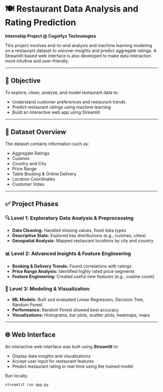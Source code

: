 # 🍽️ Restaurant Data Analysis and Rating Prediction

**Internship Project @ Cognifyz Technologies**

This project involves end-to-end analysis and machine learning modeling on a restaurant dataset to uncover insights and predict aggregate ratings. A Streamlit-based web interface is also developed to make data interaction more intuitive and user-friendly.

---

## 🚀 Objective
To explore, clean, analyze, and model restaurant data to:
- Understand customer preferences and restaurant trends
- Predict restaurant ratings using machine learning
- Build an interactive web app using Streamlit

---

## 📂 Dataset Overview
The dataset contains information such as:
- Aggregate Ratings
- Cuisines
- Country and City
- Price Range
- Table Booking & Online Delivery
- Location Coordinates
- Customer Votes

---

## ✅ Project Phases

### 🔍 Level 1: Exploratory Data Analysis & Preprocessing
- **Data Cleaning:** Handled missing values, fixed data types
- **Descriptive Stats:** Explored key distributions (e.g., cuisines, cities)
- **Geospatial Analysis:** Mapped restaurant locations by city and country

### 📊 Level 2: Advanced Insights & Feature Engineering
- **Booking & Delivery Trends:** Found correlations with ratings
- **Price Range Analysis:** Identified highly rated price segments
- **Feature Engineering:** Created useful new features (e.g., cuisine count)

### 🤖 Level 3: Modeling & Visualization
- **ML Models:** Built and evaluated Linear Regression, Decision Tree, Random Forest
- **Performance:** Random Forest showed best accuracy
- **Visualizations:** Histograms, bar plots, scatter plots, heatmaps, maps

---

## 🌐 Web Interface
An interactive web interface was built using **Streamlit** to:
- Display data insights and visualizations
- Accept user input for restaurant features
- Predict restaurant rating in real-time using the trained model

Run locally:
```bash
streamlit run app.py
